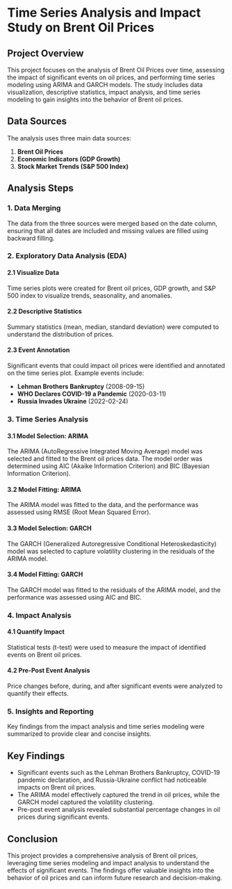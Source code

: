# Time Series Analysis and Impact Study on Brent Oil Prices

## Project Overview

This project focuses on the analysis of Brent Oil Prices over time, assessing the impact of significant events on oil prices, and performing time series modeling using ARIMA and GARCH models. The study includes data visualization, descriptive statistics, impact analysis, and time series modeling to gain insights into the behavior of Brent oil prices.

## Data Sources

The analysis uses three main data sources:
1. **Brent Oil Prices**
2. **Economic Indicators (GDP Growth)**
3. **Stock Market Trends (S&P 500 Index)**

## Analysis Steps

### 1. Data Merging

The data from the three sources were merged based on the date column, ensuring that all dates are included and missing values are filled using backward filling.

### 2. Exploratory Data Analysis (EDA)

#### 2.1 Visualize Data
Time series plots were created for Brent oil prices, GDP growth, and S&P 500 index to visualize trends, seasonality, and anomalies.

#### 2.2 Descriptive Statistics
Summary statistics (mean, median, standard deviation) were computed to understand the distribution of prices.

#### 2.3 Event Annotation
Significant events that could impact oil prices were identified and annotated on the time series plot. Example events include:
- **Lehman Brothers Bankruptcy** (2008-09-15)
- **WHO Declares COVID-19 a Pandemic** (2020-03-11)
- **Russia Invades Ukraine** (2022-02-24)

### 3. Time Series Analysis

#### 3.1 Model Selection: ARIMA
The ARIMA (AutoRegressive Integrated Moving Average) model was selected and fitted to the Brent oil prices data. The model order was determined using AIC (Akaike Information Criterion) and BIC (Bayesian Information Criterion).

#### 3.2 Model Fitting: ARIMA
The ARIMA model was fitted to the data, and the performance was assessed using RMSE (Root Mean Squared Error).

#### 3.3 Model Selection: GARCH
The GARCH (Generalized Autoregressive Conditional Heteroskedasticity) model was selected to capture volatility clustering in the residuals of the ARIMA model.

#### 3.4 Model Fitting: GARCH
The GARCH model was fitted to the residuals of the ARIMA model, and the performance was assessed using AIC and BIC.

### 4. Impact Analysis

#### 4.1 Quantify Impact
Statistical tests (t-test) were used to measure the impact of identified events on Brent oil prices.

#### 4.2 Pre-Post Event Analysis
Price changes before, during, and after significant events were analyzed to quantify their effects.

### 5. Insights and Reporting

Key findings from the impact analysis and time series modeling were summarized to provide clear and concise insights.

## Key Findings

- Significant events such as the Lehman Brothers Bankruptcy, COVID-19 pandemic declaration, and Russia-Ukraine conflict had noticeable impacts on Brent oil prices.
- The ARIMA model effectively captured the trend in oil prices, while the GARCH model captured the volatility clustering.
- Pre-post event analysis revealed substantial percentage changes in oil prices during significant events.

## Conclusion

This project provides a comprehensive analysis of Brent oil prices, leveraging time series modeling and impact analysis to understand the effects of significant events. The findings offer valuable insights into the behavior of oil prices and can inform future research and decision-making.
